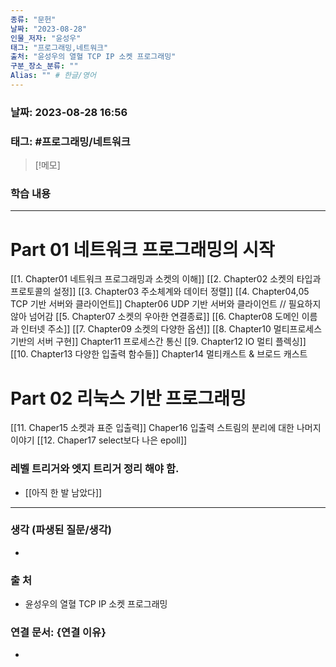 ```yaml
---
종류: "문헌"
날짜: "2023-08-28"
인물_저자: "윤성우"
태그: "프로그래밍,네트워크"
출처: "윤성우의 열혈 TCP IP 소켓 프로그래밍"
구분_장소_분류: ""
Alias: "" # 한글/영어
---
```


### 날짜: 2023-08-28 16:56
### 태그: #프로그래밍/네트워크

>[!메모]
> 

### 학습 내용
---
# Part 01 네트워크 프로그래밍의 시작
[[1. Chapter01 네트워크 프로그래밍과 소켓의 이해]]
[[2. Chapter02 소켓의 타입과 프로토콜의 설정]]
[[3. Chapter03 주소체계와 데이터 정렬]]
[[4. Chapter04,05 TCP 기반 서버와 클라이언트]]
Chapter06 UDP 기반 서버와 클라이언트 // 필요하지 않아 넘어감
[[5. Chapter07 소켓의 우아한 연결종료]] 
[[6. Chapter08 도메인 이름과 인터넷 주소]]
[[7. Chapter09 소켓의 다양한 옵션]]
[[8. Chapter10 멀티프로세스 기반의 서버 구현]]
Chapter11 프로세스간 통신
[[9. Chapter12 IO 멀티 플렉싱]]
[[10. Chapter13 다양한 입출력 함수들]]
Chapter14 멀티캐스트 & 브로드 캐스트
# Part 02 리눅스 기반 프로그래밍
[[11. Chaper15 소켓과 표준 입출력]]
Chaper16 입출력 스트림의 분리에 대한 나머지 이야기
[[12. Chaper17 select보다 나은 epoll]]
### 레벨 트리거와 엣지 트리거 정리 해야 함.
- [[아직 한 발 남았다]]

---
### 생각 (파생된 질문/생각)
- 
### 출 처
- 윤성우의 열혈 TCP IP 소켓 프로그래밍
### 연결 문서: {연결 이유}
- 